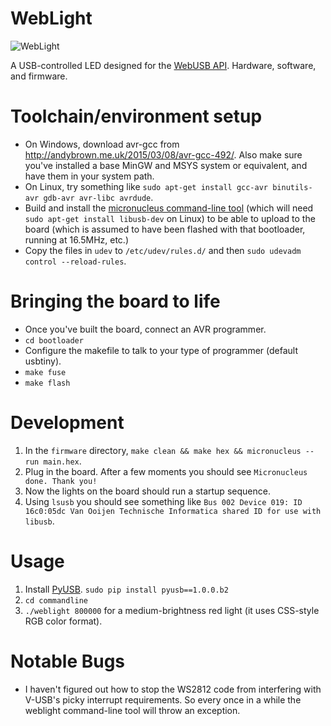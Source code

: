 # WebLight

![WebLight](https://sowbug.github.io/weblight/img/IMG_20151021_141538.jpg)

A USB-controlled LED designed for the
[WebUSB API](https://reillyeon.github.io/webusb/). Hardware, software, and
firmware.

Toolchain/environment setup
===

* On Windows, download avr-gcc from
http://andybrown.me.uk/2015/03/08/avr-gcc-492/. Also make sure you've installed
a base MinGW and MSYS system or equivalent, and have them in your system path.
* On Linux, try something like `sudo apt-get install gcc-avr binutils-avr gdb-avr avr-libc avrdude`.
* Build and install the [micronucleus command-line tool](https://github.com/micronucleus/micronucleus/tree/master/commandline) (which will need `sudo apt-get install libusb-dev` on Linux) to be able to upload to the board (which is assumed to have been flashed with that bootloader, running at 16.5MHz, etc.)
* Copy the files in `udev` to `/etc/udev/rules.d/` and then `sudo udevadm control --reload-rules`.

Bringing the board to life
===

* Once you've built the board, connect an AVR programmer.
* `cd bootloader`
* Configure the makefile to talk to your type of programmer (default usbtiny).
* `make fuse`
* `make flash`

Development
===

1. In the `firmware` directory, `make clean && make hex && micronucleus --run main.hex`.
1. Plug in the board. After a few moments you should see `Micronucleus done. Thank you!`
1. Now the lights on the board should run a startup sequence.
1. Using `lsusb` you should see something like `Bus 002 Device 019: ID 16c0:05dc Van Ooijen Technische Informatica shared ID for use with libusb`.

Usage
===

1. Install [PyUSB](http://walac.github.io/pyusb/). `sudo pip install
pyusb==1.0.0.b2`
2. `cd commandline`
3. `./weblight 800000` for a medium-brightness red light (it uses
CSS-style RGB color format).

Notable Bugs
===

* I haven't figured out how to stop the WS2812 code from interfering
  with V-USB's picky interrupt requirements. So every once in a while
  the weblight command-line tool will throw an exception.

